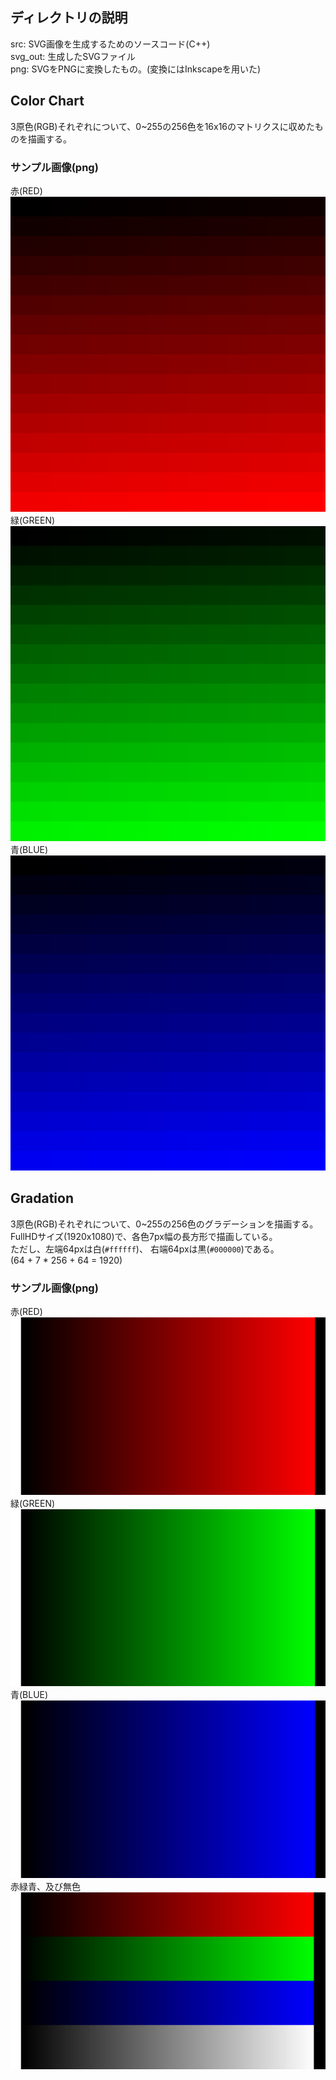 ## ディレクトリの説明
src: SVG画像を生成するためのソースコード(C++)  
svg_out: 生成したSVGファイル  
png: SVGをPNGに変換したもの。(変換にはInkscapeを用いた)  

## Color Chart
3原色(RGB)それぞれについて、0~255の256色を16x16のマトリクスに収めたものを描画する。

### サンプル画像(png)
赤(RED)  
![](./png/colorChart_red.png)  
緑(GREEN)  
![](./png/colorChart_green.png)  
青(BLUE)  
![](./png/colorChart_blue.png)  

## Gradation
3原色(RGB)それぞれについて、0~255の256色のグラデーションを描画する。  
FullHDサイズ(1920x1080)で、各色7px幅の長方形で描画している。  
ただし、左端64pxは白(`#ffffff`)、 右端64pxは黒(`#000000`)である。  
(64 + 7 * 256 + 64 = 1920)  

### サンプル画像(png)
赤(RED)  
![](./png/gradation_red.png)  
緑(GREEN)  
![](./png/gradation_green.png)  
青(BLUE)  
![](./png/gradation_blue.png)  
赤緑青、及び無色  
![](./png/gradation_rgbk.png)  
